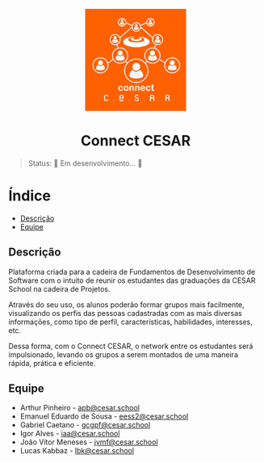 <p align="center">
  <img width="200" display=inline-block src=imagem_2023-08-28_212900261.png>
<h1 align="center">Connect CESAR </h1>

>Status: 🚧 Em desenvolvimento... 🚧

# Índice
* [Descrição](#descrição)
* [Equipe](#equipe)

## Descrição
Plataforma criada para a cadeira de Fundamentos de Desenvolvimento de Software com o intuito de reunir os estudantes das graduações da CESAR School na cadeira de Projetos. 

Através do seu uso, os alunos poderão formar grupos mais facilmente, visualizando os perfis das pessoas cadastradas com as mais diversas informações, como tipo de perfil, características, habilidades, interesses, etc.

Dessa forma, com o Connect CESAR, o network entre os estudantes será impulsionado, levando os grupos a serem montados de uma maneira rápida, prática e eficiente.


## Equipe
* Arthur Pinheiro - apb@cesar.school
* Emanuel Eduardo de Sousa - eess2@cesar.school
* Gabriel Caetano - gcgpf@cesar.school
* Igor Alves - iaa@cesar.school
* João Vítor Meneses - jvmf@cesar.school
* Lucas Kabbaz - lbk@cesar.school
